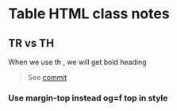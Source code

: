 # Table HTML class notes

## TR vs TH
When we use th , we will get bold heading
> See [commit](https://github.com/fluttry/ml-htmlclass/commit/9bc90aede3976254dddf2357bc61a600b0f87e96)

### Use margin-top instead og=f top in style